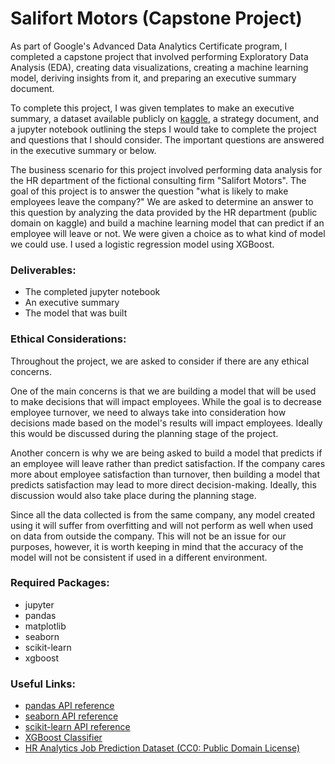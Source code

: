 # Salifort Motors (Capstone Project)

As part of Google's Advanced Data Analytics Certificate program, 
I completed a capstone project that involved performing Exploratory Data Analysis (EDA), creating data visualizations, 
creating a machine learning model, deriving insights from it, and preparing an executive summary document.

To complete this project, I was given templates to make an executive summary, a dataset available publicly on 
[kaggle](https://www.kaggle.com/datasets/mfaisalqureshi/hr-analytics-and-job-prediction?select=HR_comma_sep.csv), 
a strategy document, and a jupyter notebook outlining the steps I would take to complete the project and questions that I should consider. 
The important questions are answered in the executive summary or below.

The business scenario for this project involved performing data analysis for the HR department of the fictional consulting firm "Salifort Motors". 
The goal of this project is to answer the question "what is likely to make employees leave the company?" 
We are asked to determine an answer to this question by analyzing the data provided by the HR department (public domain on kaggle)
and build a machine learning model that can predict if an employee will leave or not. 
We were given a choice as to what kind of model we could use. I used a logistic regression model using XGBoost.

### Deliverables:
- The completed jupyter notebook
- An executive summary
- The model that was built

### Ethical Considerations:
Throughout the project, we are asked to consider if there are any ethical concerns.

One of the main concerns is that we are building a model that will be used to make decisions that will impact employees.
While the goal is to decrease employee turnover, we need to always take into consideration how 
decisions made based on the model's results will impact employees. Ideally this would be discussed during the planning stage of the project.

Another concern is why we are being asked to build a model that predicts if an employee will leave rather than predict satisfaction.
If the company cares more about employee satisfaction than turnover, 
then building a model that predicts satisfaction may lead to more direct decision-making. 
Ideally, this discussion would also take place during the planning stage.

Since all the data collected is from the same company, any model created using it will suffer from overfitting and will
not perform as well when used on data from outside the company. This will not be an issue for our purposes, however, 
it is worth keeping in mind that the accuracy of the model will not be consistent if used in a different environment.


### Required Packages:
- jupyter
- pandas
- matplotlib
- seaborn
- scikit-learn
- xgboost


### Useful Links:

- [pandas API reference](https://pandas.pydata.org/docs/reference/index.html)
- [seaborn API reference](https://seaborn.pydata.org/api.html)
- [scikit-learn API reference](https://scikit-learn.org/stable/modules/classes.html)
- [XGBoost Classifier](https://xgboost.readthedocs.io/en/stable/python/python_api.html#xgboost.XGBClassifier)
- [HR Analytics Job Prediction Dataset (CC0: Public Domain License)](https://www.kaggle.com/datasets/mfaisalqureshi/hr-analytics-and-job-prediction?select=HR_comma_sep.csv)
